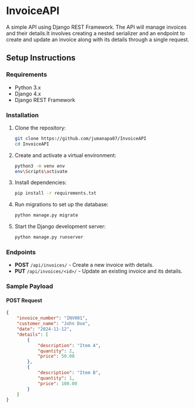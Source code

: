 # InvoiceAPI
A simple API using Django REST Framework. The API will manage invoices and their details.It involves creating a nested serializer and an endpoint to create and update an invoice along with its details through a single request.

## Setup Instructions

### Requirements
- Python 3.x
- Django 4.x
- Django REST Framework

### Installation

1. Clone the repository:
    ```bash
    git clone https://github.com/jumanapa07/InvoiceAPI
    cd InvoiceAPI
    ```

2. Create and activate a virtual environment:
    ```bash
    python3 -m venv env
    env\Scripts\activate
    ```

3. Install dependencies:
    ```bash
    pip install -r requirements.txt
    ```

5. Run migrations to set up the database:
    ```bash
    python manage.py migrate
    ```

6. Start the Django development server:
    ```bash
    python manage.py runserver
    ```

### Endpoints

- **POST** `/api/invoices/` - Create a new invoice with details.
- **PUT** `/api/invoices/<id>/` - Update an existing invoice and its details.

### Sample Payload

#### POST Request
```json
{
    "invoice_number": "INV001",
    "customer_name": "John Doe",
    "date": "2024-11-12",
    "details": [
        {
            "description": "Item A",
            "quantity": 2,
            "price": 50.00
        },
        {
            "description": "Item B",
            "quantity": 1,
            "price": 100.00
        }
    ]
}
  
